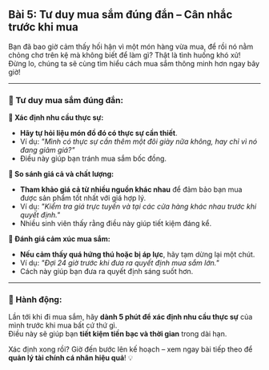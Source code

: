 ## Bài 5: Tư duy mua sắm đúng đắn – Cân nhắc trước khi mua

Bạn đã bao giờ cảm thấy hối hận vì một món hàng vừa mua, để rồi nó nằm chỏng chơ trên kệ mà không biết để làm gì? Thật là tình huống khó xử! Đừng lo, chúng ta sẽ cùng tìm hiểu cách mua sắm thông minh hơn ngay bây giờ!

---

### 📌 Tư duy mua sắm đúng đắn:

**🔹 Xác định nhu cầu thực sự:**
- **Hãy tự hỏi liệu món đồ đó có thực sự cần thiết**.  
- Ví dụ: *"Mình có thực sự cần thêm một đôi giày nữa không, hay chỉ vì nó đang giảm giá?"*  
- Điều này giúp bạn tránh mua sắm bốc đồng.

**🔹 So sánh giá cả và chất lượng:**
- **Tham khảo giá cả từ nhiều nguồn khác nhau** để đảm bảo bạn mua được sản phẩm tốt nhất với giá hợp lý.  
- Ví dụ: *"Kiểm tra giá trực tuyến và tại các cửa hàng khác nhau trước khi quyết định."*  
- Nhiều sinh viên thấy rằng điều này giúp tiết kiệm đáng kể.

**🔹 Đánh giá cảm xúc mua sắm:**
- **Nếu cảm thấy quá hứng thú hoặc bị áp lực**, hãy tạm dừng lại một chút.  
- Ví dụ: *"Đợi 24 giờ trước khi đưa ra quyết định mua sắm lớn."*  
- Cách này giúp bạn đưa ra quyết định sáng suốt hơn.

---

### 🚀 Hành động:

Lần tới khi đi mua sắm, hãy **dành 5 phút để xác định nhu cầu thực sự** của mình trước khi mua bất cứ thứ gì.  
Điều này sẽ giúp bạn **tiết kiệm tiền bạc và thời gian** trong dài hạn.  

Xác định xong rồi? Giờ đến bước lên kế hoạch – xem ngay bài tiếp theo để **quản lý tài chính cá nhân hiệu quả**! 💡